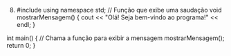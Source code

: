8. #include using namespace std;
// Função que exibe uma saudação void mostrarMensagem() { cout << "Olá! Seja bem-vindo ao programa!" << endl; }

int main() { // Chama a função para exibir a mensagem mostrarMensagem(); 
return 0; 
}
